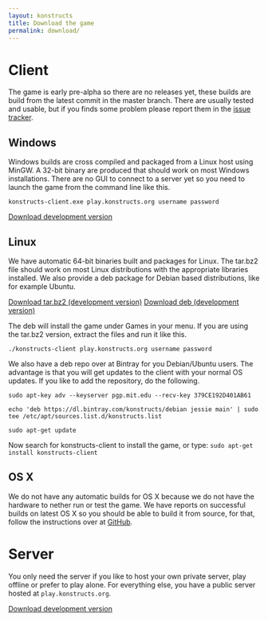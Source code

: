 ```yaml
---
layout: konstructs
title: Download the game
permalink: download/
---
```


# Client

The game is early pre-alpha so there are no releases yet, these builds are build from the latest commit in the master branch. There are usually tested and usable, but if you finds some problem please report them in the [issue tracker](https://github.com/konstructs/client/issues).

## Windows

Windows builds are cross compiled and packaged from a Linux host 
using MinGW. A 32-bit binary are produced that should work on most 
Windows installations. There are no GUI to connect to a server yet
so you need to launch the game from the command line like this.

`
konstructs-client.exe play.konstructs.org username password
`

<a class="btn btn-warning" href="https://bintray.com/artifact/download/konstructs/windows/konstructs-client.zip">Download development version</a>

## Linux

We have automatic 64-bit binaries built and packages for Linux. The tar.bz2 file should work on most Linux distributions with the appropriate libraries installed. We also provide a deb package for Debian based distributions, like for example Ubuntu.

<a class="btn btn-warning" href="https://bintray.com/artifact/download/konstructs/linux/konstructs-client.tar.bz2">Download tar.bz2 (development version)</a>
<a class="btn btn-warning" href="https://bintray.com/artifact/download/konstructs/debian/pool/main/k/konstructs-client/konstructs-client_1-342_amd64.deb">Download deb (development version)</a>

The deb will install the game under Games in your menu. If you are using the tar.bz2 version, extract the files and run it like this.

`
./konstructs-client play.konstructs.org username password
`

We also have a deb repo over at Bintray for you Debian/Ubuntu users. The advantage is that you will get updates to the client with your normal OS updates. If you like to add the repository, do the following.

`
sudo apt-key adv --keyserver pgp.mit.edu --recv-key 379CE192D401AB61
`

`
echo 'deb https://dl.bintray.com/konstructs/debian jessie main' | sudo tee /etc/apt/sources.list.d/konstructs.list
`

`
sudo apt-get update
`

Now search for konstructs-client to install the game, or type:
`
sudo apt-get install konstructs-client
`

## OS X

We do not have any automatic builds for OS X because we do not have the hardware to nether run or test the game. We have reports on successful builds on latest OS X so you should be able to build it from source, for that, follow the instructions over at [GitHub](https://github.com/konstructs/client/blob/master/BUILD.md).

# Server

You only need the server if you like to host your own private server, play offline or prefer to play alone. For everything else, you have a public server hosted at `play.konstructs.org`.

<a class="btn btn-warning" href="https://bintray.com/artifact/download/konstructs/jars/konstructs-server-build-dev.jar">Download development version</a>
